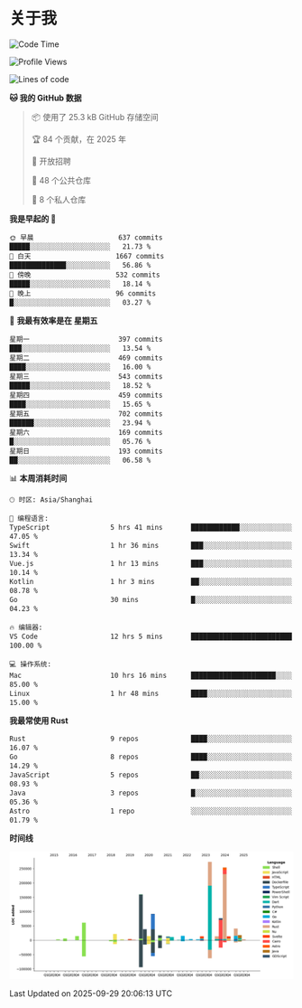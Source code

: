# 关于我

<!--START_SECTION:waka-->
![Code Time](http://img.shields.io/badge/Code%20Time-4%2C134%20hrs%2054%20mins-blue)

![Profile Views](http://img.shields.io/badge/%E4%B8%AA%E4%BA%BA%E8%B5%84%E6%96%99%E8%A7%82%E7%9C%8B%E6%AC%A1%E6%95%B0-0-blue)

![Lines of code](https://img.shields.io/badge/%E4%BB%8E%E3%80%8CHello%20World%E3%80%8D%E8%B5%B7%E6%88%91%E5%B7%B2%E7%BB%8F%E5%86%99%E4%BA%86-1.2%20million%20%E8%A1%8C%E4%BB%A3%E7%A0%81-blue)

**🐱 我的 GitHub 数据** 

> 📦  使用了 25.3 kB GitHub 存储空间 
 > 
> 🏆 84 个贡献，在 2025 年
 > 
> 💼 开放招聘
 > 
> 📜 48 个公共仓库 
 > 
> 🔑 8 个私人仓库 
 > 
**我是早起的 🐤** 

```text
🌞 早晨                     637 commits         █████░░░░░░░░░░░░░░░░░░░░   21.73 % 
🌆 白天                     1667 commits        ██████████████░░░░░░░░░░░   56.86 % 
🌃 傍晚                     532 commits         █████░░░░░░░░░░░░░░░░░░░░   18.14 % 
🌙 晚上                     96 commits          █░░░░░░░░░░░░░░░░░░░░░░░░   03.27 % 
```
📅 **我最有效率是在 星期五** 

```text
星期一                      397 commits         ███░░░░░░░░░░░░░░░░░░░░░░   13.54 % 
星期二                      469 commits         ████░░░░░░░░░░░░░░░░░░░░░   16.00 % 
星期三                      543 commits         █████░░░░░░░░░░░░░░░░░░░░   18.52 % 
星期四                      459 commits         ████░░░░░░░░░░░░░░░░░░░░░   15.65 % 
星期五                      702 commits         ██████░░░░░░░░░░░░░░░░░░░   23.94 % 
星期六                      169 commits         █░░░░░░░░░░░░░░░░░░░░░░░░   05.76 % 
星期日                      193 commits         ██░░░░░░░░░░░░░░░░░░░░░░░   06.58 % 
```


📊 **本周消耗时间** 

```text
🕑︎ 时区: Asia/Shanghai

💬 编程语言: 
TypeScript               5 hrs 41 mins       ████████████░░░░░░░░░░░░░   47.05 % 
Swift                    1 hr 36 mins        ███░░░░░░░░░░░░░░░░░░░░░░   13.34 % 
Vue.js                   1 hr 13 mins        ███░░░░░░░░░░░░░░░░░░░░░░   10.14 % 
Kotlin                   1 hr 3 mins         ██░░░░░░░░░░░░░░░░░░░░░░░   08.78 % 
Go                       30 mins             █░░░░░░░░░░░░░░░░░░░░░░░░   04.23 % 

🔥 编辑器: 
VS Code                  12 hrs 5 mins       █████████████████████████   100.00 % 

💻 操作系统: 
Mac                      10 hrs 16 mins      █████████████████████░░░░   85.00 % 
Linux                    1 hr 48 mins        ████░░░░░░░░░░░░░░░░░░░░░   15.00 % 
```

**我最常使用 Rust** 

```text
Rust                     9 repos             ████░░░░░░░░░░░░░░░░░░░░░   16.07 % 
Go                       8 repos             ████░░░░░░░░░░░░░░░░░░░░░   14.29 % 
JavaScript               5 repos             ██░░░░░░░░░░░░░░░░░░░░░░░   08.93 % 
Java                     3 repos             █░░░░░░░░░░░░░░░░░░░░░░░░   05.36 % 
Astro                    1 repo              ░░░░░░░░░░░░░░░░░░░░░░░░░   01.79 % 
```



**时间线**

![Lines of Code chart](https://raw.githubusercontent.com/catusax/catusax/master/assets/bar_graph.png)


 Last Updated on 2025-09-29 20:06:13 UTC
<!--END_SECTION:waka-->
